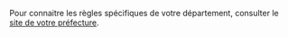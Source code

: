 Pour connaitre les règles spécifiques de votre département, consulter le <a href="#conseils-departement" id="lien-prefecture">site de votre préfecture</a>.
